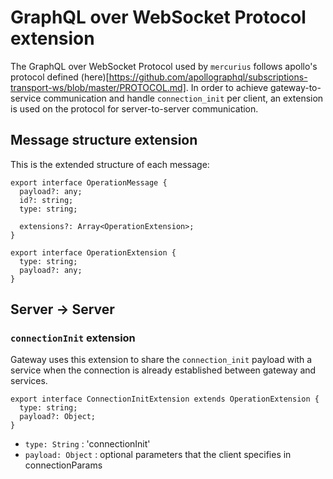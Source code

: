 # GraphQL over WebSocket Protocol extension

The GraphQL over WebSocket Protocol used by `mercurius` follows apollo's protocol defined (here)[https://github.com/apollographql/subscriptions-transport-ws/blob/master/PROTOCOL.md]. In order to achieve gateway-to-service communication and handle `connection_init` per client, an extension is used on the protocol for server-to-server communication.

## Message structure extension

This is the extended structure of each message:
```
export interface OperationMessage {
  payload?: any;
  id?: string;
  type: string;

  extensions?: Array<OperationExtension>;
}

export interface OperationExtension {
  type: string;
  payload?: any;
}
```

## Server -> Server
### `connectionInit` extension

Gateway uses this extension to share the `connection_init` payload with a service when the connection is already established between gateway and services.

```
export interface ConnectionInitExtension extends OperationExtension {
  type: string;
  payload?: Object;
}
```

* `type: String` : 'connectionInit'
* `payload: Object` : optional parameters that the client specifies in connectionParams
